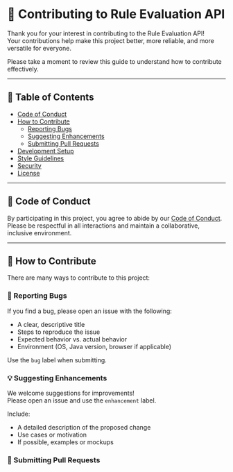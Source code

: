 # 🤝 Contributing to Rule Evaluation API

Thank you for your interest in contributing to the Rule Evaluation API!  
Your contributions help make this project better, more reliable, and more versatile for everyone.

Please take a moment to review this guide to understand how to contribute effectively.

---

## 🧭 Table of Contents

- [Code of Conduct](#-code-of-conduct)
- [How to Contribute](#-how-to-contribute)
    - [Reporting Bugs](#-reporting-bugs)
    - [Suggesting Enhancements](#-suggesting-enhancements)
    - [Submitting Pull Requests](#-submitting-pull-requests)
- [Development Setup](#-development-setup)
- [Style Guidelines](#-style-guidelines)
- [Security](#-security)
- [License](#-license)

---

## 📜 Code of Conduct

By participating in this project, you agree to abide by our [Code of Conduct](CODE_OF_CONDUCT.md).  
Please be respectful in all interactions and maintain a collaborative, inclusive environment.

---

## 🔧 How to Contribute

There are many ways to contribute to this project:

### 🐛 Reporting Bugs

If you find a bug, please open an issue with the following:

- A clear, descriptive title
- Steps to reproduce the issue
- Expected behavior vs. actual behavior
- Environment (OS, Java version, browser if applicable)

Use the `bug` label when submitting.

### 💡 Suggesting Enhancements

We welcome suggestions for improvements!  
Please open an issue and use the `enhancement` label.

Include:

- A detailed description of the proposed change
- Use cases or motivation
- If possible, examples or mockups

### 🔁 Submitting Pull Requests
